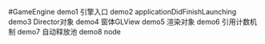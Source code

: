 #GameEngine
demo1 引擎入口
demo2 applicationDidFinishLaunching
demo3 Director对象
demo4 窗体GLView
demo5 渲染对象
demo6 引用计数机制
demo7 自动释放池
demo8 node
